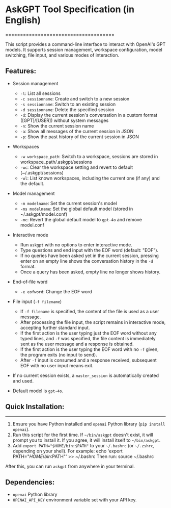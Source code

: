 # AskGPT Tool Specification (in English)
 =====================================

 This script provides a command-line interface to interact with OpenAI's GPT models.
 It supports session management, workspace configuration, model switching, file input,
 and various modes of interaction.

## Features:
 - Session management
   - `-l`: List all sessions
   - `-c sessionname`: Create and switch to a new session
   - `-s sessionname`: Switch to an existing session
   - `-d sessionname`: Delete the specified session
   - `-d`: Display the current session's conversation in a custom format ([GPT]/[USER]) without system messages
   - `-n`: Show the current session name
   - `-a`: Show all messages of the current session in JSON
   - `-p`: Show the past history of the current session in JSON

 - Workspaces
   - `-w workspace_path`: Switch to a workspace, sessions are stored in workspace_path/.askgpt/sessions
   - `-wc`: Clear the workspace setting and revert to default (~/.askgpt/sessions)
   - `-wl`: List known workspaces, including the current one (if any) and the default.

 - Model management
   - `-m modelname`: Set the current session's model
   - `-ms modelname`: Set the global default model (stored in ~/.askgpt/model.conf)
   - `-mc`: Revert the global default model to `gpt-4o` and remove model.conf

 - Interactive mode
   - Run `askgpt` with no options to enter interactive mode.
   - Type questions and end input with the EOF word (default: "EOF").
   - If no queries have been asked yet in the current session, pressing enter on an empty line shows the conversation history in the `-d` format.
   - Once a query has been asked, empty line no longer shows history.

 - End-of-file word
   - `-e eofword`: Change the EOF word

 - File input (`-f filename`)
   - If `-f filename` is specified, the content of the file is used as a user message.
   - After processing the file input, the script remains in interactive mode, accepting further standard input.
   - If the first action is the user typing just the EOF word without any typed lines, and `-f` was specified, 
     the file content is immediately sent as the user message and a response is obtained.
   - If the first action is the user typing the EOF word with no `-f` given, the program exits (no input to send).
   - After `-f` input is consumed and a response received, subsequent EOF with no user input means exit.

 - If no current session exists, a `master_session` is automatically created and used.

 - Default model is `gpt-4o`.


## Quick Installation:
 ------------------
 1. Ensure you have Python installed and `openai` Python library (`pip install openai`).
 2. Run this script for the first time. If `~/bin/askgpt` doesn't exist,
    it will prompt you to install it. If you agree, it will install itself to `~/bin/askgpt`.
 3. Add `export PATH="$HOME/bin:$PATH"` to your `~/.bashrc` (or `~/.zshrc`, depending on your shell).
    For example:
       echo 'export PATH="$HOME/bin:$PATH"' >> ~/.bashrc
    Then run:
       source ~/.bashrc

 After this, you can run `askgpt` from anywhere in your terminal.

## Dependencies:
 - `openai` Python library
 - `OPENAI_API_KEY` environment variable set with your API key.
